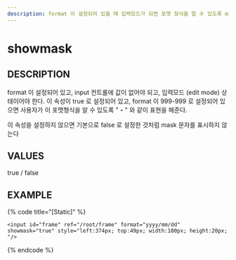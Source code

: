 ```yaml
---
description: format 이 설정되어 있을 때 입력모드가 되면 포맷 형식을 알 수 있도록 mask 를 표현해주는 속성이다.
---
```


# showmask

## DESCRIPTION

format 이 설정되어 있고, input 컨트롤에 값이 없어야 되고, 입력모드 \(edit mode\) 상태이어야 한다. 이 속성이 true 로 설정되어 있고, format 이 999-999 로 설정되어 있으면 사용자가 이 포맷형식을 알 수 있도록 " _**-**_ " 와 같이 표현을 해준다.

이 속성을 설정하지 않으면 기본으로 false 로 설정한 것처럼 mask 문자를 표시하지 않는다

## VALUES

true / false

## EXAMPLE

{% code title="\[Static\]" %}
```markup
<input id="frame" ref="/root/frame" format="yyyy/mm/dd" showmask="true" style="left:374px; top:49px; width:100px; height:20px; "/>
```
{% endcode %}

